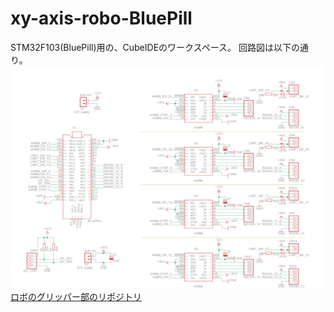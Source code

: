 # xy-axis-robo-BluePill
STM32F103(BluePill)用の、CubeIDEのワークスペース。
回路図は以下の通り。
![circuit-board](xy-axis-robo-controll-board.png)
[ロボのグリッパー部のリポジトリ](https://github.com/Naoto8734/gripper-robo-BluePill)